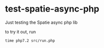 # test-spatie-async-php
Just testing the Spatie async php lib

to try it out, run

`time php7.2 src/run.php`
